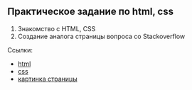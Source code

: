 ## Практическое задание по html, css
1. Знакомство c HTML, CSS
2. Создание аналога страницы вопроса со Stackoverflow

Ссылки:
* [html](https://github.com/Daniil-Solo/Programming-in-Python-Specialization/blob/main/Web_services/stackoverflow/index.html)
* [css](https://github.com/Daniil-Solo/Programming-in-Python-Specialization/blob/main/Web_services/stackoverflow/styles.css)
* [картинка страницы](https://github.com/Daniil-Solo/Programming-in-Python-Specialization/blob/main/Web_services/stackoverflow/index.html)
